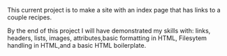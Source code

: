 This current project is to make a site with an index page that has links to a couple recipes. 

By the end of this project I will have demonstrated my skills with: links, headers, lists, images, attributes,basic formatting in HTML, Filesytem handling in HTML,and a basic HTML boilerplate. 